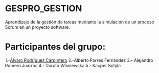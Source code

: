 # GESPRO_GESTION
Aprendizaje de la gestión de tareas mediante la simulación de un proceso Scrum en un proyecto software.
# Participantes del grupo:
1.-[Álvaro Rodríguez Carpintero](https://github.com/Alvaro9rc)
2.-Alberto Porres Fernández 
3.- Alejandro Romero Juarros 
4.- Dorota Wisniewska 
5.- Kacper Kotyla
